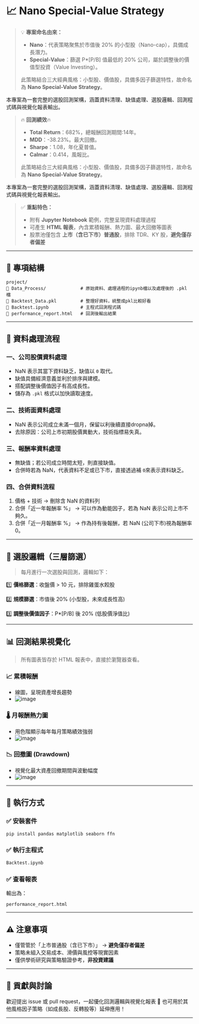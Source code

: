 # 📈 Nano Special-Value Strategy

> 💡 **專案命名由來：**
>
> * **Nano**：代表策略聚焦於市值後 20% 的小型股（Nano-cap），具備成長潛力。
> * **Special-Value**：篩選 P*[P/B] 值最低的 20% 公司，屬於調整後的價值型投資（Value Investing）。
>
> 此策略結合三大經典風格：小型股、價值股，具備多因子篩選特性，故命名為 **Nano Special-Value Strategy**。

本專案為一套完整的選股回測架構，涵蓋資料清理、缺值處理、選股邏輯、回測程式碼與視覺化報表輸出。

> 🔥 **回測績效**🔥
> * **Total Return**：682%，總報酬回測期間:14年。
> * **MDD**：-38.23%。最大回撤。
> * **Sharpe**：1.08，年化夏普值。
> * **Calmar**：0.414，風報比。
>
> 此策略結合三大經典風格：小型股、價值股，具備多因子篩選特性，故命名為 **Nano Special-Value Strategy**。

本專案為一套完整的選股回測架構，涵蓋資料清理、缺值處理、選股邏輯、回測程式碼與視覺化報表輸出。

> ✅ **重點特色：**
>
> * 附有 **Jupyter Notebook** 範例，完整呈現資料處理過程
> * 可產生 **HTML 報表**，內含累積報酬、熱力圖、最大回撤等圖表
> * 股票池僅包含 **上市（含已下市）普通股**，排除 TDR、KY 股，**避免僅存者偏差**

---

## 📁 專項結構

```
project/
🔹 Data_Process/             # 原始資料、處理過程的ipynb檔以及處理後的 .pkl 檔
🔹 Backtest_Data.pkl         # 整理好資料，統整成pkl比較好看
🔹 Backtest.ipynb            # 主程式回測程式碼
🔹 performance_report.html   # 回測後輸出結果
```

---

## 🧹 資料處理流程

### 一、公司股價資料處理

* NaN 表示其當下資料缺乏，缺值以 `0` 取代。
* 缺值具備經濟意義並利於排序與建模。
* 搭配調整後價值因子有高成長性。
* 儲存為 `.pkl` 格式以加快讀取速度。

### 二、技術面資料處理

* NaN 表示公司成立未滿一個月，保留以利後續直接dropna掉。
* 去除原因：公司上市初期股價異動大，技術指標易失真。

### 三、報酬率資料處理

* 無缺值；若公司成立時間太短，則直接缺值。
* 合併時若為 NaN，代表資料不足或已下市，直接透過補 `0`來表示資料缺乏。

### 四、合併資料流程

1. 價格 + 技術 → 刪除含 NaN 的資料列
2. 合併「近一年報酬率 %」 → 可以作為動能因子，若為 NaN 表示公司上市不夠久。
3. 合併「近一月報酬率 %」 → 作為持有後報酬，若 NaN (公司下市)視為報酬率 0。

---

## 🧬 選股邏輯（三層篩選）

> 每月進行一次選股與回測，邏輯如下：

1️⃣ **價格篩選**：收盤價 > 10 元，排除雞蛋水餃股

2️⃣ **規模篩選**：市值後 20% (小型股，未來成長性高)

3️⃣ **調整後價值因子**：P*[P/B] 後 20% (低股價淨值比)


---

## 📊 回測結果視覺化

> 所有圖表皆存於 HTML 報表中，直接於瀏覽器查看。

### 📈 累積報酬

* 線圖，呈現資產增長趨勢
* ![image](https://github.com/user-attachments/assets/f7591115-6077-4413-9579-370159c53ca2)

### 🌡️ 月報酬熱力圖

* 用色階顯示每年每月策略績效強弱
* ![image](https://github.com/user-attachments/assets/05e17798-014c-406c-b9f7-1e9fb785d8fe)


### 📉 回撤圖 (Drawdown)

* 視覺化最大資產回撤期間與波動幅度
* ![image](https://github.com/user-attachments/assets/f65a59c4-f590-497d-a285-4e3000a43c59)


---

## 🧰 執行方式

### ✅ 安裝套件

```bash
pip install pandas matplotlib seaborn ffn
```

### ✅ 執行主程式

```bash
Backtest.ipynb 
```

### ✅ 查看報表

輸出為：

```
performance_report.html
```

---


## ⚠️ 注意事項

* 僅管管於「上市普通股（含已下市）」 → **避免僅存者偏差**
* 策略未組入交易成本、滑價與風控等現實因素
* 僅供學術研究與策略驗證參考，**非投資建議**

---

## 🤝 貢獻與討論

歡迎提出 issue 或 pull request，一起優化回測邏輯與視覺化報表 🙌
也可用於其他風格因子策略（如成長股、反轉股等）延伸應用！

---
